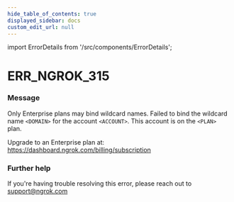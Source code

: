 ```yaml
---
hide_table_of_contents: true
displayed_sidebar: docs
custom_edit_url: null
---
```


import ErrorDetails from '/src/components/ErrorDetails';

# ERR_NGROK_315

### Message
Only Enterprise plans may bind wildcard names.
Failed to bind the wildcard name `<DOMAIN>` for the account `<ACCOUNT>`.
This account is on the `<PLAN>` plan.

Upgrade to an Enterprise plan at: https://dashboard.ngrok.com/billing/subscription

### Further help
If you're having trouble resolving this error, please reach out to [support@ngrok.com](mailto:support@ngrok.com?subject=Help%20with%20ERR_NGROK_315)

<ErrorDetails error='err_ngrok_315' />
